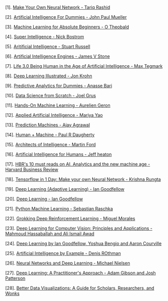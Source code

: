 [1]. [Make Your Own Neural Network - Tariq Rashid]()

[2]. [Artificial Intelligence For Dummies - John Paul Mueller]()

[3]. [Machine Learning for Absolute Beginners - O Theobald]()

[4]. [Super Intelligence - Nick Bostrom]()

[5]. [Aritificial Intelligence - Stuart Russell]()

[6]. [Artificial Intelligence Engines - James V Stone]()

[7]. [Life 3.0 Being Human in the Age of Artificial Intelligence - Max Tegmark]()

[8]. [Deep Learning Illustrated - Jon Krohn]()

[9]. [Predictive Analytics for Dummies - Anasse Bari]()

[10]. [Data Science from Scratch - Joel Grus]()

[11]. [Hands-On Machine Learning - Aurelien Geron]()

[12]. [Applied Artificial Intelligence - Mariya Yao]()

[13]. [Prediction Machines - Ajay Agrawal]()

[14]. [Human + Machine - Paul R Daugherty]()

[15]. [Architects of Intelligence - Martin Ford]()

[16]. [Artificial Intelligence for Humans - Jeff heaton]()

[17]. [HBR's 10 must reads on AI, Analytics and the new machine age - Harvard Business Review]()

[18]. [Tensorflow in 1 Day: Make your own Neural Network - Krishna Rungta]()

[19]. [Deep Learning (Adaptive Learning) - Ian Goodfellow]()

[20]. [Deep Learning - Ian Goodfellow]()

[21]. [Python Machine Learning - Sebastian Raschka]()

[22]. [Grokking Deep Reinforcement Learning - Miguel Morales]()

[23]. [Deep Learning for Computer Vision: Principles and Applications - Mahmoud Hassaballah and Ali Ismail Awad]()

[24]. [Deep Learning by Ian Goodfellow, Yoshua Bengio and Aaron Courville]()

[25]. [Artificial Intelligence by Example - Denis ROthman]()

[26]. [Neural Networks and Deep Learning - Michael Nielsen]()

[27]. [Deep Learning: A Practitioner's Approach - Adam Gibson and Josh Patterson]()

[28]. [Better Data Visualizations: A Guide for Scholars, Researchers, and Wonks]()
